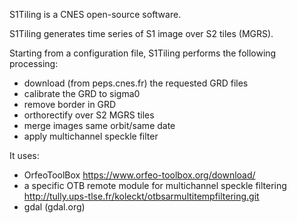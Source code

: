 S1Tiling is a CNES open-source software.

S1Tiling generates time series of S1 image over S2 tiles (MGRS).

Starting from a configuration file, S1Tiling performs the following processing:
 - download (from peps.cnes.fr) the requested GRD files
 - calibrate the GRD to sigma0
 - remove border in GRD
 - orthorectify over S2 MGRS tiles
 - merge images same orbit/same date
 - apply multichannel speckle filter

It uses:
   - OrfeoToolBox https://www.orfeo-toolbox.org/download/ 
   - a specific OTB remote module for multichannel speckle filtering http://tully.ups-tlse.fr/koleckt/otbsarmultitempfiltering.git 
   - gdal (gdal.org)


